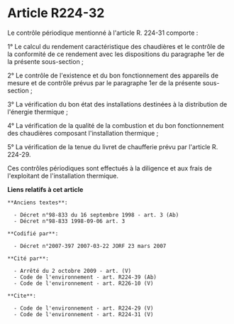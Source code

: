 # Article R224-32

Le contrôle périodique mentionné à l'article R. 224-31 comporte :

1° Le calcul du rendement caractéristique des chaudières et le contrôle de la conformité de ce rendement avec les
dispositions du paragraphe 1er de la présente sous-section  ;

2° Le contrôle de l'existence et du bon fonctionnement des appareils de mesure et de contrôle prévus par le paragraphe 1er de
la présente sous-section ;

3° La vérification du bon état des installations destinées à la distribution de l'énergie thermique ;

4° La vérification de la qualité de la combustion et du bon fonctionnement des chaudières composant l'installation
thermique ;

5° La vérification de la tenue du livret de chaufferie prévu par l'article R. 224-29.

Ces contrôles périodiques sont effectués à la diligence et aux frais de l'exploitant de l'installation thermique.

**Liens relatifs à cet article**

	**Anciens textes**:

	  - Décret n°98-833 du 16 septembre 1998 - art. 3 (Ab)
	  - Décret n°98-833 1998-09-06 art. 3

	**Codifié par**:

	  - Décret n°2007-397 2007-03-22 JORF 23 mars 2007

	**Cité par**:

	  - Arrêté du 2 octobre 2009 - art. (V)
	  - Code de l'environnement - art. R224-39 (Ab)
	  - Code de l'environnement - art. R226-10 (V)

	**Cite**:

	  - Code de l'environnement - art. R224-29 (V)
	  - Code de l'environnement - art. R224-31 (V)
